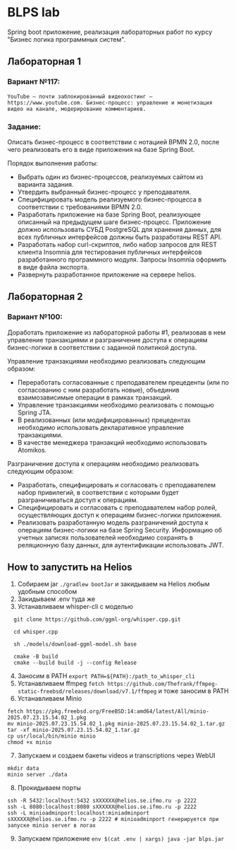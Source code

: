 # BLPS lab

Spring boot приложение, реализация лабораторных работ по курсу "Бизнес логика программных систем".

## Лабораторная 1

### Вариант №117:

`YouTube — почти заблокированный видеохостинг — https://www.youtube.com. Бизнес-процесс: управление и монетизация видео на канале, модерирование комментариев.`

### Задание:

Описать бизнес-процесс в соответствии с нотацией BPMN 2.0, после чего реализовать его в виде приложения на базе Spring
Boot.

Порядок выполнения работы:

* Выбрать один из бизнес-процессов, реализуемых сайтом из варианта задания.
* Утвердить выбранный бизнес-процесс у преподавателя.
* Специфицировать модель реализуемого бизнес-процесса в соответствии с требованиями BPMN 2.0.
* Разработать приложение на базе Spring Boot, реализующее описанный на предыдущем шаге бизнес-процесс. Приложение должно
  использовать СУБД PostgreSQL для хранения данных, для всех публичных интерфейсов должны быть разработаны REST API.
* Разработать набор curl-скриптов, либо набор запросов для REST клиента Insomnia для тестирования публичных интерфейсов
  разработанного программного модуля. Запросы Insomnia оформить в виде файла экспорта.
* Развернуть разработанное приложение на сервере helios.


## Лабораторная 2

### Вариант №100:

Доработать приложение из лабораторной работы #1, реализовав в нем управление транзакциями и
разграничение доступа к операциям бизнес-логики в соответствии с заданной политикой доступа.

Управление транзакциями необходимо реализовать следующим образом:

* Переработать согласованные с преподавателем прецеденты (или по согласованию с ним разработать новые), 
объединив взаимозависимые операции в рамках транзакций.
* Управление транзакциями необходимо реализовать с помощью Spring JTA.
* В реализованных (или модифицированных) прецедентах необходимо использовать декларативное управление транзакциями.
* В качестве менеджера транзакций необходимо использовать Atomikos.

Разграничение доступа к операциям необходимо реализовать следующим образом:

* Разработать, специфицировать и согласовать с преподавателем набор привилегий,
в соответствии с которыми будет разграничиваться доступ к операциям.
* Специфицировать и согласовать с преподавателем набор ролей, осуществляющих доступ к операциям бизнес-логики приложения.
* Реализовать разработанную модель разграничений доступа к операциям бизнес-логики на базе Spring Security.
Информацию об учетных записях пользователей необходимо сохранять в реляционную базу данных, для аутентификации использовать JWT.


## How to запустить на Helios

1. Собираем jar `./gradlew bootJar` и закидываем на Helios любым удобным способом
2. Закидываем .env туда же
3. Устанавливаем whisper-cli с моделью
```shell
  git clone https://github.com/ggml-org/whisper.cpp.git
  
  cd whisper.cpp
  
  sh ./models/download-ggml-model.sh base
  
  cmake -B build
  cmake --build build -j --config Release
```
4. Заносим в PATH `export PATH=${PATH}:/path_to_whisper_cli`
5. Устанавливаем ffmpeg `fetch https://github.com/Thefrank/ffmpeg-static-freebsd/releases/download/v7.1/ffmpeg` и тоже заносим в PATH
6. Устанавливаем Minio 
```shell
fetch https://pkg.freebsd.org/FreeBSD:14:amd64/latest/All/minio-2025.07.23.15.54.02_1.pkg
mv minio-2025.07.23.15.54.02_1.pkg minio-2025.07.23.15.54.02_1.tar.gz
tar -xf minio-2025.07.23.15.54.02_1.tar.gz
cp usr/local/bin/minio minio
chmod +x minio
```
7. Запускаем и создаем бакеты videos и transcriptions через WebUI
```shell
mkdir data
minio server ./data
```
8. Прокидываем порты
```shell
ssh -R 5432:localhost:5432 sXXXXXX@helios.se.ifmo.ru -p 2222
ssh -L 8080:localhost:8080 sXXXXXX@helios.se.ifmo.ru -p 2222
ssh -L minioadminport:localhost:miniadminport sXXXXXX@helios.se.ifmo.ru -p 2222 # minioadminport генерируется при запуске minio server в логах
```
9. Запускаем приложение `env $(cat .env | xargs) java -jar blps.jar`

